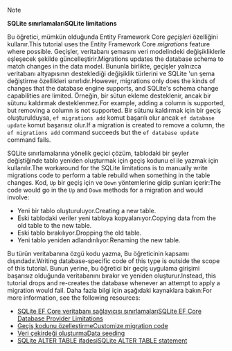 > [!NOTE]
> 
> <span data-ttu-id="356ce-101">**SQLite sınırlamaları**</span><span class="sxs-lookup"><span data-stu-id="356ce-101">**SQLite limitations**</span></span>
>
> <span data-ttu-id="356ce-102">Bu öğretici, mümkün olduğunda Entity Framework Core *geçişleri* özelliğini kullanır.</span><span class="sxs-lookup"><span data-stu-id="356ce-102">This tutorial uses the Entity Framework Core *migrations* feature where possible.</span></span> <span data-ttu-id="356ce-103">Geçişler, veritabanı şemasını veri modelindeki değişikliklerle eşleşecek şekilde güncelleştirir.</span><span class="sxs-lookup"><span data-stu-id="356ce-103">Migrations updates the database schema to match changes in the data model.</span></span> <span data-ttu-id="356ce-104">Bununla birlikte, geçişler yalnızca veritabanı altyapısının desteklediği değişiklik türlerini ve SQLite 'un şema değiştirme özellikleri sınırlıdır.</span><span class="sxs-lookup"><span data-stu-id="356ce-104">However, migrations only does the kinds of changes that the database engine supports, and SQLite's schema change capabilities are limited.</span></span> <span data-ttu-id="356ce-105">Örneğin, bir sütun ekleme desteklenir, ancak bir sütunu kaldırmak desteklenmez.</span><span class="sxs-lookup"><span data-stu-id="356ce-105">For example, adding a column is supported, but removing a column is not supported.</span></span> <span data-ttu-id="356ce-106">Bir sütunu kaldırmak için bir geçiş oluşturulduysa, `ef migrations add` komut başarılı olur ancak `ef database update` komut başarısız olur.</span><span class="sxs-lookup"><span data-stu-id="356ce-106">If a migration is created to remove a column, the `ef migrations add` command succeeds but the `ef database update` command fails.</span></span> 
>
> <span data-ttu-id="356ce-107">SQLite sınırlamalarına yönelik geçici çözüm, tablodaki bir şeyler değiştiğinde tablo yeniden oluşturmak için geçiş kodunu el ile yazmak için kullanılır.</span><span class="sxs-lookup"><span data-stu-id="356ce-107">The workaround for the SQLite limitations is to manually write migrations code to perform a table rebuild when something in the table changes.</span></span> <span data-ttu-id="356ce-108">Kod, `Up` bir geçiş için ve `Down` yöntemlerine gidip şunları içerir:</span><span class="sxs-lookup"><span data-stu-id="356ce-108">The code would go in the `Up` and `Down` methods for a migration and would involve:</span></span>
>
> * <span data-ttu-id="356ce-109">Yeni bir tablo oluşturuluyor.</span><span class="sxs-lookup"><span data-stu-id="356ce-109">Creating a new table.</span></span>
> * <span data-ttu-id="356ce-110">Eski tablodaki veriler yeni tabloya kopyalanıyor.</span><span class="sxs-lookup"><span data-stu-id="356ce-110">Copying data from the old table to the new table.</span></span>
> * <span data-ttu-id="356ce-111">Eski tablo bırakılıyor.</span><span class="sxs-lookup"><span data-stu-id="356ce-111">Dropping the old table.</span></span>
> * <span data-ttu-id="356ce-112">Yeni tablo yeniden adlandırılıyor.</span><span class="sxs-lookup"><span data-stu-id="356ce-112">Renaming the new table.</span></span>
>
> <span data-ttu-id="356ce-113">Bu türün veritabanına özgü kodu yazma, Bu öğreticinin kapsamı dışındadır.</span><span class="sxs-lookup"><span data-stu-id="356ce-113">Writing database-specific code of this type is outside the scope of this tutorial.</span></span> <span data-ttu-id="356ce-114">Bunun yerine, bu öğretici bir geçiş uygulama girişimi başarısız olduğunda veritabanını bırakır ve yeniden oluşturur.</span><span class="sxs-lookup"><span data-stu-id="356ce-114">Instead, this tutorial drops and re-creates the database whenever an attempt to apply a migration would fail.</span></span> <span data-ttu-id="356ce-115">Daha fazla bilgi için aşağıdaki kaynaklara bakın:</span><span class="sxs-lookup"><span data-stu-id="356ce-115">For more information, see the following resources:</span></span>
>
> * [<span data-ttu-id="356ce-116">SQLite EF Core veritabanı sağlayıcısı sınırlamaları</span><span class="sxs-lookup"><span data-stu-id="356ce-116">SQLite EF Core Database Provider Limitations</span></span>](/ef/core/providers/sqlite/limitations)
> * [<span data-ttu-id="356ce-117">Geçiş kodunu özelleştirme</span><span class="sxs-lookup"><span data-stu-id="356ce-117">Customize migration code</span></span>](/ef/core/managing-schemas/migrations/#customize-migration-code)
> * [<span data-ttu-id="356ce-118">Veri çekirdeği oluşturma</span><span class="sxs-lookup"><span data-stu-id="356ce-118">Data seeding</span></span>](/ef/core/modeling/data-seeding)
> * [<span data-ttu-id="356ce-119">SQLite ALTER TABLE ifadesi</span><span class="sxs-lookup"><span data-stu-id="356ce-119">SQLite ALTER TABLE statement</span></span>](https://sqlite.org/lang_altertable.html)